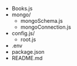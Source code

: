 - Books.js
- mongo/
  - mongoSchema.js
  - mongoConnection.js
- config.js/
  - root.js
- .env
- package.json
- README.md

